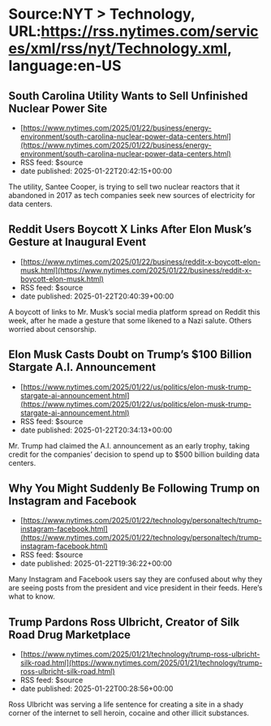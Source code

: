 # Source:NYT > Technology, URL:https://rss.nytimes.com/services/xml/rss/nyt/Technology.xml, language:en-US

## South Carolina Utility Wants to Sell Unfinished Nuclear Power Site
 - [https://www.nytimes.com/2025/01/22/business/energy-environment/south-carolina-nuclear-power-data-centers.html](https://www.nytimes.com/2025/01/22/business/energy-environment/south-carolina-nuclear-power-data-centers.html)
 - RSS feed: $source
 - date published: 2025-01-22T20:42:15+00:00

The utility, Santee Cooper, is trying to sell two nuclear reactors that it abandoned in 2017 as tech companies seek new sources of electricity for data centers.

## Reddit Users Boycott X Links After Elon Musk’s Gesture at Inaugural Event
 - [https://www.nytimes.com/2025/01/22/business/reddit-x-boycott-elon-musk.html](https://www.nytimes.com/2025/01/22/business/reddit-x-boycott-elon-musk.html)
 - RSS feed: $source
 - date published: 2025-01-22T20:40:39+00:00

A boycott of links to Mr. Musk’s social media platform spread on Reddit this week, after he made a gesture that some likened to a Nazi salute. Others worried about censorship.

## Elon Musk Casts Doubt on Trump’s $100 Billion Stargate A.I. Announcement
 - [https://www.nytimes.com/2025/01/22/us/politics/elon-musk-trump-stargate-ai-announcement.html](https://www.nytimes.com/2025/01/22/us/politics/elon-musk-trump-stargate-ai-announcement.html)
 - RSS feed: $source
 - date published: 2025-01-22T20:34:13+00:00

Mr. Trump had claimed the A.I. announcement as an early trophy, taking credit for the companies’ decision to spend up to $500 billion building data centers.

## Why You Might Suddenly Be Following Trump on Instagram and Facebook
 - [https://www.nytimes.com/2025/01/22/technology/personaltech/trump-instagram-facebook.html](https://www.nytimes.com/2025/01/22/technology/personaltech/trump-instagram-facebook.html)
 - RSS feed: $source
 - date published: 2025-01-22T19:36:22+00:00

Many Instagram and Facebook users say they are confused about why they are seeing posts from the president and vice president in their feeds. Here’s what to know.

## Trump Pardons Ross Ulbricht, Creator of Silk Road Drug Marketplace
 - [https://www.nytimes.com/2025/01/21/technology/trump-ross-ulbricht-silk-road.html](https://www.nytimes.com/2025/01/21/technology/trump-ross-ulbricht-silk-road.html)
 - RSS feed: $source
 - date published: 2025-01-22T00:28:56+00:00

Ross Ulbricht was serving a life sentence for creating a site in a shady corner of the internet to sell heroin, cocaine and other illicit substances.

